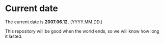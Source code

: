 # Current date

The current date is **2007.06.12.** (YYYY.MM.DD.)

This repository will be good when the world ends, so we will know how long it lasted.